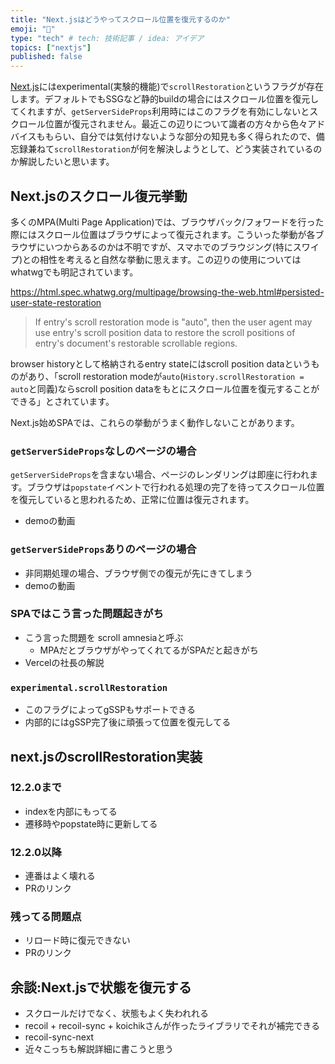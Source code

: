 ```yaml
---
title: "Next.jsはどうやってスクロール位置を復元するのか"
emoji: "📜"
type: "tech" # tech: 技術記事 / idea: アイデア
topics: ["nextjs"]
published: false
---
```


[Next.js](https://nextjs.org/)にはexperimental(実験的機能)で`scrollRestoration`というフラグが存在します。デフォルトでもSSGなど静的buildの場合にはスクロール位置を復元してくれますが、`getServerSideProps`利用時にはこのフラグを有効にしないとスクロール位置が復元されません。最近この辺りについて識者の方々から色々アドバイスももらい、自分では気付けないような部分の知見も多く得られたので、備忘録兼ねて`scrollRestoration`が何を解決しようとして、どう実装されているのか解説したいと思います。

## Next.jsのスクロール復元挙動

多くのMPA(Multi Page Application)では、ブラウザバック/フォワードを行った際にはスクロール位置はブラウザによって復元されます。こういった挙動が各ブラウザにいつからあるのかは不明ですが、スマホでのブラウジング(特にスワイプ)との相性を考えると自然な挙動に思えます。この辺りの使用についてはwhatwgでも明記されています。

https://html.spec.whatwg.org/multipage/browsing-the-web.html#persisted-user-state-restoration

> If entry's scroll restoration mode is "auto", then the user agent may use entry's scroll position data to restore the scroll positions of entry's document's restorable scrollable regions.

browser historyとして格納されるentry stateにはscroll position dataというものがあり、「scroll restoration modeが`auto`(`History.scrollRestoration = auto`と同義)ならscroll position dataをもとにスクロール位置を復元することができる」とされています。

Next.js始めSPAでは、これらの挙動がうまく動作しないことがあります。

### `getServerSideProps`なしのページの場合

`getServerSideProps`を含まない場合、ページのレンダリングは即座に行われます。ブラウザは`popstate`イベントで行われる処理の完了を待ってスクロール位置を復元していると思われるため、正常に位置は復元されます。

- demoの動画

### `getServerSideProps`ありのページの場合

- 非同期処理の場合、ブラウザ側での復元が先にきてしまう
- demoの動画

### SPAではこう言った問題起きがち

- こう言った問題を scroll amnesiaと呼ぶ
  - MPAだとブラウザがやってくれてるがSPAだと起きがち
- Vercelの社長の解説

### `experimental.scrollRestoration`

- このフラグによってgSSPもサポートできる
- 内部的にはgSSP完了後に頑張って位置を復元してる

## next.jsのscrollRestoration実装

### 12.2.0まで

- indexを内部にもってる
- 遷移時やpopstate時に更新してる

### 12.2.0以降

- 連番はよく壊れる
- PRのリンク

### 残ってる問題点

- リロード時に復元できない
- PRのリンク

## 余談:Next.jsで状態を復元する

- スクロールだけでなく、状態もよく失われれる
- recoil + recoil-sync + koichikさんが作ったライブラリでそれが補完できる
- recoil-sync-next
- 近々こっちも解説詳細に書こうと思う
